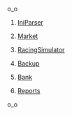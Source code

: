 o_o

1. [IniParser](/ParserForIniFile/ParserForIniFile)

2. [Market](/Shop/Shop)

3. [RacingSimulator](/RacingSimulator/RacingSimulator)

4. [Backup](/BackUpOOP/BackUp)

5. [Bank](/Bank/Bank)

6. [Reports](/Reports/Reports)

o_o

